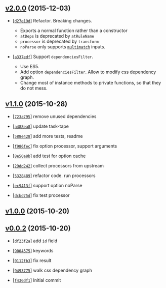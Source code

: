 <!-- 1473cd7 1449145735000 -->

## [v2.0.0](https://github.com/zoubin/css-module-deps/commit/1473cd7) (2015-12-03)

* [[`d27e19d`](https://github.com/zoubin/css-module-deps/commit/d27e19d)] Refactor. Breaking changes.

    
    * Exports a normal function rather than a constructor
    * `atDeps` is deprecated by `atRuleName`
    * `processor` is deprecated by `transform`
    * `noParse` only supports [`multimatch`](https://github.com/sindresorhus/multimatch) inputs.

* [[`a337edf`](https://github.com/zoubin/css-module-deps/commit/a337edf)] Support `dependenciesFilter`.

    
    * Use ES5.
    * Add option `dependenciesFilter`. Allow to modify css dependency graph.
    * Change most of instance methods to private functions, so that they do not mess.

## [v1.1.0](https://github.com/zoubin/css-module-deps/commit/0b3dbbe) (2015-10-28)

* [[`723a795`](https://github.com/zoubin/css-module-deps/commit/723a795)] remove unused dependencies

* [[`a488ea8`](https://github.com/zoubin/css-module-deps/commit/a488ea8)] update task-tape

* [[`588e428`](https://github.com/zoubin/css-module-deps/commit/588e428)] add more tests, readme

* [[`f986fec`](https://github.com/zoubin/css-module-deps/commit/f986fec)] fix option processor, support arguments

* [[`8e50a8b`](https://github.com/zoubin/css-module-deps/commit/8e50a8b)] add test for option cache

* [[`29dd242`](https://github.com/zoubin/css-module-deps/commit/29dd242)] collect processors from upstream

* [[`5328489`](https://github.com/zoubin/css-module-deps/commit/5328489)] refactor code. run processors

* [[`ec9413f`](https://github.com/zoubin/css-module-deps/commit/ec9413f)] support option noParse

* [[`dcbd75d`](https://github.com/zoubin/css-module-deps/commit/dcbd75d)] fix test processor

## [v1.0.0](https://github.com/zoubin/css-module-deps/commit/53f03a4) (2015-10-20)

## [v0.0.2](https://github.com/zoubin/css-module-deps/commit/3318ce7) (2015-10-20)

* [[`df23f2a`](https://github.com/zoubin/css-module-deps/commit/df23f2a)] add `id` field

* [[`9004575`](https://github.com/zoubin/css-module-deps/commit/9004575)] keywords

* [[`0112fb3`](https://github.com/zoubin/css-module-deps/commit/0112fb3)] fix result

* [[`9493775`](https://github.com/zoubin/css-module-deps/commit/9493775)] walk css dependency graph

* [[`f436df1`](https://github.com/zoubin/css-module-deps/commit/f436df1)] Initial commit

